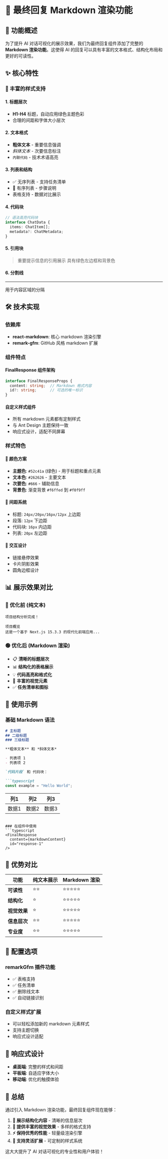 # 📝 最终回复 Markdown 渲染功能

## 🎯 功能概述

为了提升 AI 对话可视化的展示效果，我们为最终回复组件添加了完整的 **Markdown 渲染功能**。这使得 AI 的回复可以具有丰富的文本格式、结构化布局和更好的可读性。

## ✨ 核心特性

### 🎨 丰富的样式支持

#### 1. 标题层次
- **H1-H4** 标题，自动应用绿色主题色彩
- 合理的间距和字体大小层次

#### 2. 文本格式
- **粗体文本** - 重要信息强调
- *斜体文本* - 次要信息标注
- `内联代码` - 技术术语高亮

#### 3. 列表和结构
- ✅ 无序列表 - 支持任务清单
- 📝 有序列表 - 步骤说明
- 表格支持 - 数据对比展示

#### 4. 代码块
```typescript
// 语法高亮代码块
interface ChatData {
  items: ChatItem[];
  metadata?: ChatMetadata;
}
```

#### 5. 引用块
> 重要提示信息的引用展示
> 具有绿色左边框和背景色

#### 6. 分割线
---
用于内容区域的分隔

## 🛠 技术实现

### 依赖库
- **react-markdown**: 核心 markdown 渲染引擎
- **remark-gfm**: GitHub 风格 markdown 扩展

### 组件特点

#### FinalResponse 组件架构
```typescript
interface FinalResponseProps {
  content: string;  // Markdown 格式内容
  id?: string;      // 可选的唯一标识
}
```

#### 自定义样式组件
- 所有 markdown 元素都有定制样式
- 与 Ant Design 主题保持一致
- 响应式设计，适配不同屏幕

### 样式特色

#### 🎨 颜色方案
- **主题色**: `#52c41a` (绿色) - 用于标题和重点元素
- **文本色**: `#262626` - 主要文本
- **次要色**: `#666` - 辅助信息
- **背景色**: 渐变背景 `#f6ffed` 到 `#f0f9ff`

#### 📏 间距系统
- 标题: `24px/20px/16px/12px` 上边距
- 段落: `12px` 下边距
- 代码块: `16px` 内边距
- 列表: `20px` 左边距

#### 🎯 交互设计
- 链接悬停效果
- 卡片阴影效果
- 圆角边框设计

## 📊 展示效果对比

### 🔴 优化前 (纯文本)
```
项目结构分析完成！

项目概览
这是一个基于 Next.js 15.3.3 的现代化前端应用...
```

### 🟢 优化后 (Markdown 渲染)
- 📋 **清晰的标题层次**
- 📊 **结构化的表格展示**
- 💡 **代码高亮和格式化**
- 🎨 **丰富的视觉元素**
- ✅ **任务清单和图标**

## 🚀 使用示例

### 基础 Markdown 语法
```markdown
# 主标题
## 二级标题
### 三级标题

**粗体文本** 和 *斜体文本*

- 列表项 1
- 列表项 2

`代码片段` 和 代码块：

```typescript
const example = "Hello World";
```

| 列1 | 列2 | 列3 |
|-----|-----|-----|
| 数据1 | 数据2 | 数据3 |
```

### 在组件中使用
```typescript
<FinalResponse 
  content={markdownContent}
  id="response-1"
/>
```

## 🎯 优势对比

| 功能 | 纯文本展示 | Markdown 渲染 |
|------|------------|----------------|
| **可读性** | ⭐⭐ | ⭐⭐⭐⭐⭐ |
| **结构化** | ⭐ | ⭐⭐⭐⭐⭐ |
| **视觉效果** | ⭐ | ⭐⭐⭐⭐⭐ |
| **信息层次** | ⭐⭐ | ⭐⭐⭐⭐⭐ |
| **专业度** | ⭐⭐ | ⭐⭐⭐⭐⭐ |

## 🔧 配置选项

### remarkGfm 插件功能
- ✅ 表格支持
- ✅ 任务清单
- ✅ 删除线文本
- ✅ 自动链接识别

### 自定义样式扩展
- 可以轻松添加新的 markdown 元素样式
- 支持主题切换
- 响应式设计适配

## 📱 响应式设计

- **桌面端**: 完整的样式和间距
- **平板端**: 自适应字体大小
- **移动端**: 优化的触摸体验

## 🎉 总结

通过引入 Markdown 渲染功能，最终回复组件现在能够：

1. **📝 展示结构化内容** - 清晰的信息层次
2. **🎨 提供丰富的视觉效果** - 多样的格式支持
3. **⚡ 保持优秀的性能** - 轻量级渲染引擎
4. **🔧 支持灵活扩展** - 可定制的样式系统

这大大提升了 AI 对话可视化的专业性和用户体验！ 